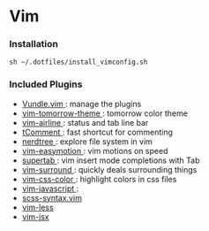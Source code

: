 # Vim

### Installation
    sh ~/.dotfiles/install_vimconfig.sh
    
### Included Plugins
* [ Vundle.vim ](https://github.com/gmarik/Vundle.vim): manage the plugins
* [ vim-tomorrow-theme ](https://github.com/chriskempson/tomorrow-theme): tomorrow color theme
* [ vim-airline ](https://github.com/bling/vim-airline): status and tab line bar
* [ tComment ](https://github.com/vim-scripts/tComment): fast shortcut for commenting
* [ nerdtree ](https://github.com/scrooloose/nerdtree): explore file system in vim 
* [ vim-easymotion ](https://github.com/Lokaltog/vim-easymotion): vim motions on speed
* [ supertab ](https://github.com/ervandew/supertab): vim insert mode completions with Tab
* [ vim-surround ](https://github.com/tpope/vim-surround): quickly deals surrounding things
* [ vim-css-color ](https://github.com/ap/vim-css-color): highlight colors in css files
* [ vim-javascript ](https://github.com/pangloss/vim-javascript): 
* [ scss-syntax.vim ](https://github.com/cakebaker/scss-syntax.vim)
* [ vim-less ](https://github.com/groenewege/vim-less)
* [ vim-jsx ](https://github.com/mxw/vim-jsx)


